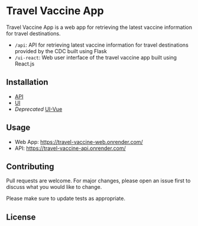 # Travel Vaccine App

Travel Vaccine App is a web app for retrieving the latest vaccine information for travel destinations.

- `/api`: API for retrieving latest vaccine information for travel destinations provided by the CDC built using Flask
- `/ui-react`: Web user interface of the travel vaccine app built using React.js

## Installation

- [API](https://github.com/hajinsu97/travel-vaccine-app/blob/main/api/README.md#installation)
- [UI](https://github.com/hajinsu97/travel-vaccine-app/blob/main/ui-react/README.md#installation)
- *Deprecated* [UI-Vue](https://github.com/hajinsu97/travel-vaccine-app/blob/main/ui-vue/README.md#installation)

## Usage

- Web App: https://travel-vaccine-web.onrender.com/
- API: https://travel-vaccine-api.onrender.com/

## Contributing

Pull requests are welcome. For major changes, please open an issue first
to discuss what you would like to change.

Please make sure to update tests as appropriate.

## License

